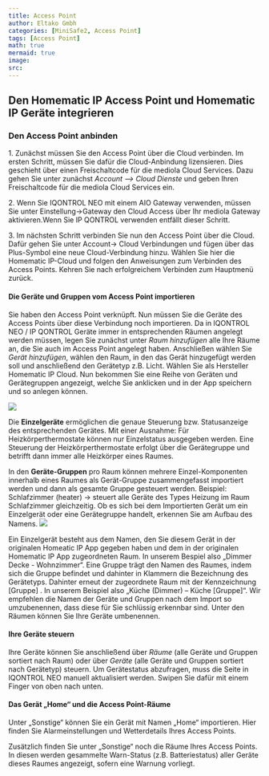 ```yaml
---
title: Access Point
author: Eltako Gmbh
categories: [MiniSafe2, Access Point]
tags: [Access Point]
math: true
mermaid: true
image:
src: 
---
```


## Den Homematic IP Access Point und Homematic IP Geräte integrieren

### Den Access Point anbinden

1\. Zunächst müssen Sie den Access Point über die Cloud verbinden. Im
ersten Schritt, müssen Sie dafür die Cloud-Anbindung lizensieren. Dies
geschieht über einen Freischaltcode für die mediola Cloud Services. Dazu
gehen Sie unter zunächst *Account –\> Cloud Dienste* und geben Ihren
Freischaltcode für die mediola Cloud Services ein.

2\. Wenn Sie IQONTROL NEO mit einem AIO Gateway verwenden, müssen Sie
unter Einstellung-\>Gateway den Cloud Access über Ihr mediola Gateway
aktivieren.Wenn Sie IP QONTROL verwenden entfällt dieser Schritt.

3\. Im nächsten Schritt verbinden Sie nun den Access Point über die
Cloud. Dafür gehen Sie unter Account-\> Cloud Verbindungen und fügen
über das Plus-Symbol eine neue Cloud-Verbindung hinzu. Wählen Sie hier
die Homematic IP-Cloud und folgen den Anweisungen zum Verbinden des
Access Points. Kehren Sie nach erfolgreichem Verbinden zum Hauptmenü
zurück.

#### Die Geräte und Gruppen vom Access Point importieren

Sie haben den Access Point verknüpft. Nun müssen Sie die Geräte des
Access Points über diese Verbindung noch importieren. Da in IQONTROL NEO
/ IP QONTROL Geräte immer in entsprechenden Räumen angelegt werden
müssen, legen Sie zunächst unter *Raum hinzufügen* alle Ihre Räume an,
die Sie auch im Access Point angelegt haben. Anschließen wählen Sie
*Gerät hinzufügen*, wählen den Raum, in den das Gerät hinzugefügt
werden soll und anschließend den Gerätetyp z.B. Licht. Wählen Sie als
Hersteller Homematic IP Cloud. Nun bekommen Sie eine Reihe von Geräten
und Gerätegruppen angezeigt, welche Sie anklicken und in der App
speichern und so anlegen können.

![](/de/iqontrol_neo/ipq-hmip-gruppen1.png)

Die **Einzelgeräte** ermöglichen die genaue Steuerung bzw. Statusanzeige
des entsprechenden Gerätes. Mit einer Ausnahme: Für
Heizkörperthermostate können nur Einzelstatus ausgegeben werden. Eine
Steuerung der Heizkörperthermostate erfolgt über die Gerätegruppe und
betrifft dann immer alle Heizkörper eines Raumes.  
  
In den **Geräte-Gruppen** pro Raum können mehrere Einzel-Komponenten
innerhalb eines Raumes als Gerät-Gruppe zusammengefasst importiert
werden und dann als gesamte Gruppe gesteuert werden. Beispiel:
Schlafzimmer (heater) → steuert alle Geräte des Types Heizung im Raum
Schlafzimmer gleichzeitig. Ob es sich bei dem Importierten Gerät um ein
Einzelgerät oder eine Gerätegruppe handelt, erkennen Sie am Aufbau des
Namens. ![](/de/iqontrol_neo/ipq-hmip-gruppen2.png)

Ein Einzelgerät besteht aus dem Namen, den Sie diesem Gerät in der
originalen Homeatic IP App gegeben haben und dem in der originalen
Homematic IP App zugeordneten Raum. In unserem Bespiel also „Dimmer
Decke - Wohnzimmer“. Eine Gruppe trägt den Namen des Raumes, indem sich
die Gruppe befindet und dahinter in Klammern die Bezeichnung des
Gerätetyps. Dahinter erneut der zugeordnete Raum mit der Kennzeichnung
\[Gruppe\] . In unserem Beispiel also „Küche (Dimmer) – Küche
\[Gruppe\]“. Wir empfehlen die Namen der Geräte und Gruppen nach dem
Import so umzubenennen, dass diese für Sie schlüssig erkennbar sind.
Unter den Räumen können Sie Ihre Geräte umbenennen.

#### Ihre Geräte steuern

Ihre Geräte können Sie anschließend über *Räume* (alle Geräte und
Gruppen sortiert nach Raum) oder über *Geräte* (alle Geräte und Gruppen
sortiert nach Gerätetyp) steuern. Um Gerätestatus abzufragen, muss die
Seite in IQONTROL NEO manuell aktualisiert werden. Swipen Sie dafür mit
einem Finger von oben nach unten.

#### Das Gerät „Home“ und die Access Point-Räume

Unter „Sonstige“ können Sie ein Gerät mit Namen „Home“ importieren. Hier
finden Sie Alarmeinstellungen und Wetterdetails Ihres Access Points.

Zusätzlich finden Sie unter „Sonstige“ noch die Räume Ihres Access
Points. In diesen werden gesammelte Warn-Status (z.B. Batteriestatus)
aller Geräte dieses Raumes angezeigt, sofern eine Warnung vorliegt.
